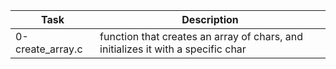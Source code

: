 | Task | Description |
| ---- | ----------- |
| 0-create\_array.c | function that creates an array of chars, and initializes it with a specific char |
